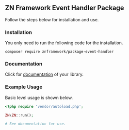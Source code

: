 <h2>ZN Framework Event Handler Package</h2>
<p>
Follow the steps below for installation and use.
</p>

<h3>Installation</h3>
<p>
You only need to run the following code for the installation.
</p>

```
composer require znframework/package-event-handler
```

<h3>Documentation</h3>
<p>
Click for <a href="https://docs.znframework.com/yerel-servisler/islemci">documentation</a> of your library.
</p>

<h3>Example Usage</h3>
<p>
Basic level usage is shown below.
</p>

```php
<?php require 'vendor/autoload.php';

ZN\ZN::run();

# See documentation for use.
```
